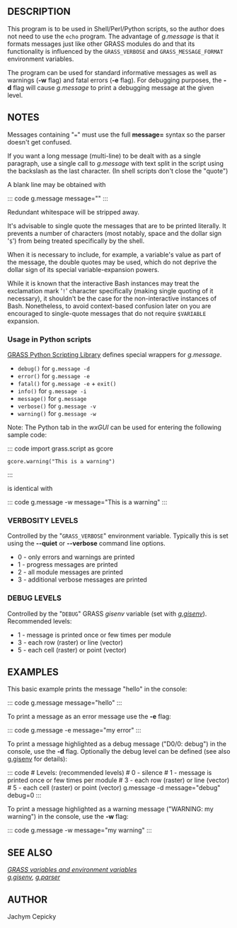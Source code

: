 ## DESCRIPTION

This program is to be used in Shell/Perl/Python scripts, so the author
does not need to use the `echo` program. The advantage of *g.message* is
that it formats messages just like other GRASS modules do and that its
functionality is influenced by the `GRASS_VERBOSE` and
`GRASS_MESSAGE_FORMAT` environment variables.

The program can be used for standard informative messages as well as
warnings (**-w** flag) and fatal errors (**-e** flag). For debugging
purposes, the **-d** flag will cause *g.message* to print a debugging
message at the given level.

## NOTES

Messages containing \"`=`\" must use the full **message=** syntax so the
parser doesn\'t get confused.

If you want a long message (multi-line) to be dealt with as a single
paragraph, use a single call to *g.message* with text split in the
script using the backslash as the last character. (In shell scripts
don\'t close the \"quote\")

A blank line may be obtained with

::: code
    g.message message=""
:::

Redundant whitespace will be stripped away.

It\'s advisable to single quote the messages that are to be printed
literally. It prevents a number of characters (most notably, space and
the dollar sign \'`$`\') from being treated specifically by the shell.

When it is necessary to include, for example, a variable\'s value as
part of the message, the double quotes may be used, which do not deprive
the dollar sign of its special variable-expansion powers.

While it is known that the interactive Bash instances may treat the
exclamation mark \'`!`\' character specifically (making single quoting
of it necessary), it shouldn\'t be the case for the non-interactive
instances of Bash. Nonetheless, to avoid context-based confusion later
on you are encouraged to single-quote messages that do not require
`$VARIABLE` expansion.

### Usage in Python scripts

[GRASS Python Scripting
Library](https://grass.osgeo.org/grass-devel/manuals/libpython/) defines
special wrappers for *g.message*.

-   `debug()` for `g.message -d`
-   `error()` for `g.message -e`
-   `fatal()` for `g.message -e` + `exit()`
-   `info()` for `g.message -i`
-   `message()` for `g.message`
-   `verbose()` for `g.message -v`
-   `warning()` for `g.message -w`

Note: The Python tab in the *wxGUI* can be used for entering the
following sample code:

::: code
    import grass.script as gcore

    gcore.warning("This is a warning")
:::

is identical with

::: code
    g.message -w message="This is a warning"
:::

### VERBOSITY LEVELS

Controlled by the \"`GRASS_VERBOSE`\" environment variable. Typically
this is set using the **\--quiet** or **\--verbose** command line
options.

-   0 - only errors and warnings are printed
-   1 - progress messages are printed
-   2 - all module messages are printed
-   3 - additional verbose messages are printed

### DEBUG LEVELS

Controlled by the \"`DEBUG`\" GRASS *gisenv* variable (set with
*[g.gisenv](g.gisenv.html)*).\
Recommended levels:

-   1 - message is printed once or few times per module
-   3 - each row (raster) or line (vector)
-   5 - each cell (raster) or point (vector)

## EXAMPLES

This basic example prints the message \"hello\" in the console:

::: code
    g.message message="hello"
:::

To print a message as an error message use the **-e** flag:

::: code
    g.message -e message="my error"
:::

To print a message highlighted as a debug message (\"D0/0: debug\") in
the console, use the **-d** flag. Optionally the debug level can be
defined (see also [g.gisenv](g.gisenv.html) for details):

::: code
    # Levels: (recommended levels)
    #   0 - silence
    #   1 - message is printed once or few times per module
    #   3 - each row (raster) or line (vector)
    #   5 - each cell (raster) or point (vector)
    g.message -d message="debug" debug=0
:::

To print a message highlighted as a warning message (\"WARNING: my
warning\") in the console, use the **-w** flag:

::: code
    g.message -w message="my warning"
:::

## SEE ALSO

*[GRASS variables and environment variables](variables.html)\
[g.gisenv](g.gisenv.html), [g.parser](g.parser.html)*

## AUTHOR

Jachym Cepicky
